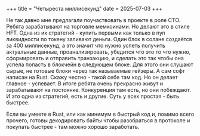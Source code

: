 +++
title = "Четыреста миллисекунд"
date = 2025-07-03
+++

Не так давно мне предлагали поучаствовать в проекте в роле СТО. Ребята зарабатывают на торговле мемкоинами. Но делают это в стиле HFT. Одна из их стратегий - купить первыми как только в пул ликвидности по токену заливают деньги. Один блок в солане создаётся за 400 миллисекунд, а это значит что нужно успеть получить актуальные данные, проанализировать, убедится что это то что нужно, сформировать и отправить транзакцию, и сделать это так чтобы она успела попасть в блокчейн в следующем блоке. Для этого они слушают сырые, не готовые блоки через так называемые гейзеры. А сам софт написан на Rust. Скажу честно - такой себе там код. Но он делает главное - успевает. В итоге ребята очень прекрасно живут и зарабатывают на постоянке. Конкуренция там есть, но они побеждают. И это одна из стратегий, есть и другие. Суть у всех простая - быть быстрее.

Если вы умеете в Rust, или как минимум в быстрый код и, помимо всего прочего, готовы декодировать байты чтобы разобраться в протоколе и покупать быстрее - там можно хорошо заработать.